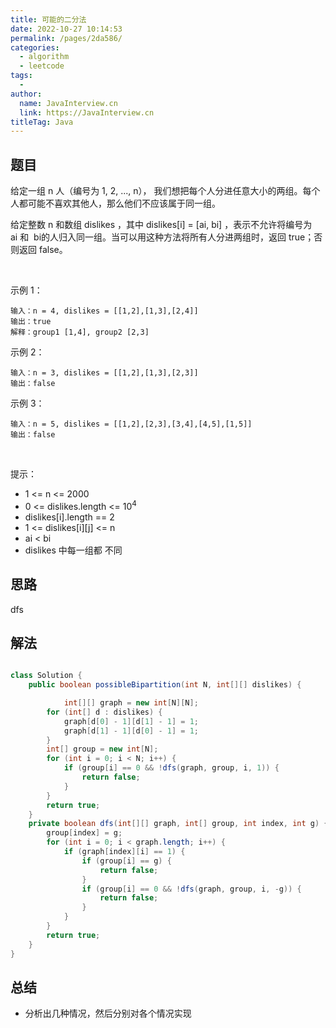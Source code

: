 ```yaml
---
title: 可能的二分法
date: 2022-10-27 10:14:53
permalink: /pages/2da586/
categories:
  - algorithm
  - leetcode
tags:
  - 
author: 
  name: JavaInterview.cn
  link: https://JavaInterview.cn
titleTag: Java
---
```


## 题目

给定一组 n 人（编号为 1, 2, ..., n）， 我们想把每个人分进任意大小的两组。每个人都可能不喜欢其他人，那么他们不应该属于同一组。

给定整数 n 和数组 dislikes ，其中 dislikes[i] = [ai, bi] ，表示不允许将编号为 ai 和  bi的人归入同一组。当可以用这种方法将所有人分进两组时，返回 true；否则返回 false。

 

示例 1：

    输入：n = 4, dislikes = [[1,2],[1,3],[2,4]]
    输出：true
    解释：group1 [1,4], group2 [2,3]
示例 2：

    输入：n = 3, dislikes = [[1,2],[1,3],[2,3]]
    输出：false
示例 3：

    输入：n = 5, dislikes = [[1,2],[2,3],[3,4],[4,5],[1,5]]
    输出：false
 

提示：

- 1 <= n <= 2000
- 0 <= dislikes.length <= 10<sup>4</sup>
- dislikes[i].length == 2
- 1 <= dislikes[i][j] <= n
- ai < bi
- dislikes 中每一组都 不同


## 思路

dfs

## 解法
```java

class Solution {
    public boolean possibleBipartition(int N, int[][] dislikes) {

            int[][] graph = new int[N][N];
        for (int[] d : dislikes) {
            graph[d[0] - 1][d[1] - 1] = 1;
            graph[d[1] - 1][d[0] - 1] = 1;
        }
        int[] group = new int[N];
        for (int i = 0; i < N; i++) {
            if (group[i] == 0 && !dfs(graph, group, i, 1)) {
                return false;
            }
        }
        return true;
    }
    private boolean dfs(int[][] graph, int[] group, int index, int g) {
        group[index] = g;
        for (int i = 0; i < graph.length; i++) {
            if (graph[index][i] == 1) {
                if (group[i] == g) {
                    return false;
                }
                if (group[i] == 0 && !dfs(graph, group, i, -g)) {
                    return false;
                }
            }
        }
        return true;
    }
}
```

## 总结

- 分析出几种情况，然后分别对各个情况实现 
